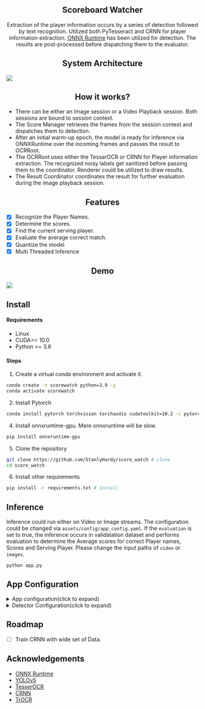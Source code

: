 ## <div align="center">Scoreboard Watcher</div>

<p align="center">
Extraction of the player information occurs by a series of detection followed by text recognition.  Utilized both PyTesseract and CRNN for player information extraction. <a href="https://github.com/microsoft/onnxruntime">ONNX Runtime</a> has been utilized for detection. The results are post-processed before dispatching them to the evaluator. </p>

## <div align="center">System Architecture</div>
 <p>
   <img  src="https://github.com/StanlyHardy/score_watch/blob/scoreboard_dev/assets/graphics/system_arch.png"></a>
</p>

## <div align="center">How it works?</div>
- There can be either an Image session or a Video Playback session. Both sessions are bound to session context.
- The Score Manager retrieves the frames from the session context and dispatches them to detection.
- After an initial warm-up epoch, the model is ready for inference via ONNXRuntime over the incoming frames and passes the result to OCRRoot. 
- The OCRRoot uses either the TessarOCR or CRNN for Player information extraction. The recognized noisy labels get sanitized before passing them to the coordinator. Renderer could be utilized to draw results.
- The Result Coordinator coordinates the result for further evaluation during the image playback session. 

## <div align="center">Features</div>

- [x] Recognize the Player Names.
- [x] Determine the scores.
- [x] Find the current serving player.
- [x] Evaluate the average correct match.
- [x] Quantize the model
- [x] Multi Threaded Inference

## <div align="center">Demo</div>
 <p>
   <img  src="https://github.com/StanlyHardy/score_watch/blob/scoreboard_dev/assets/demo/1.jpg">
</p>

## <div>Install</div>
#### <div>Requirements</div>
- Linux
- CUDA>= 10.0
- Python >= 3.6

#### Steps
1. Create a virtual conda environment and activate it.

```bash
conda create -n scorewatch python=3.9 -y
conda activate scorewatch
```
2. Install Pytorch
```bash
conda install pytorch torchvision torchaudio cudatoolkit=10.2 -c pytorch
```

4. Install onnxruntime-gpu. Mere onnxruntime will be slow.
```bash
pip install onnxruntime-gpu
```
5. Clone the repository
```bash
git clone https://github.com/StanlyHardy/score_watch # clone
cd score_watch
```
6. Install other requirements
```bash
pip install -r requirements.txt # install
```


## <div >Inference</div>
Inference could run either on Video or Image streams.  The configuration could be changed via `assets/config/app_config.yaml`. If the `evaluation` is set to true, the inference occurs in validatation dataset and performs evaluation to determine the Average scores for correct Player names, Scores and Serving Player. Please change the input paths of `video` or `images`.
```
python app.py 
```


## <div >App Configuration</div>
<details>
 <summary>App configuration(click to expand)</summary>
<table>
 <tr>
  <td rowspan="6">&nbsp; Paths </td>
  <td>&nbsp; <code>video_path</code></td>
  <td>&nbsp;Path of the video on which the evaluation needs to be done.</td>
 </tr>
 <tr>
  <td>&nbsp;<code>img_path</code></td>
  <td>&nbsp;Directory containing the test images. Ground truth needs to be available for evaluation with image set.</td>
 </tr>
  <tr>
  <td>&nbsp;<code>players_path</code></td>
  <td>&nbsp;Path containing player informations</td>
 </tr>
 <tr>
  <td>&nbsp;<code>groundtruth_path</code></td>
  <td>&nbsp;Ground truth data which is in json format that has got the player information.</td>
 </tr>
 <tr>
  <td>&nbsp;<code>output_video_path</code></td>
  <td>&nbsp;The path to save the video if the output needs to be saved and visualized later.</td>
 </tr>
 <tr>
  <td>&nbsp;<code>logs_path</code></td>
  <td>&nbsp;Path where the output log will be saved.</td>
 </tr>
 <tr>
  <td rowspan="5">&nbsp; Streamer </td>
  <td>&nbsp; <code>should_draw'</code></td>
  <td>&nbsp;Draws over the frames for visualization , if enabled.</td>
 </tr>
 <tr>
  <td>&nbsp;<code>view_imshow</code></td>
  <td>&nbsp;The output visualization shall be turned on/off with this parameter.</td>
 </tr>
  <tr>
  <td>&nbsp;<code>save_stream</code></td>
  <td>&nbsp;Turning on this field enables the video output to be saved in the path defined in <code>output_video_path</code></td>
 </tr>
 <tr>
  <td>&nbsp;<code>debug</code></td>
  <td>&nbsp;Displays debug logs if enabled</td>
 </tr>
 <tr>
  <td>&nbsp;<code>evaluation</code></td>
  <td>&nbsp;Turn on if the evaluation has to be done over the image set. Both image set and the annotations are required in this case.</td>
 </tr>
 <td rowspan="5">&nbsp; Models </td>
  <td>&nbsp; <code>score_det_model'</code></td>
  <td>&nbsp; Path of the score detector model.</td>
 </tr>
 <tr>
  <td>&nbsp;<code>detector_config</code></td>
  <td>&nbsp; Path of the config file for the score detector. </td>
 </tr>
  <tr>
  <td>&nbsp;<code>text_rec_model</code></td>
  <td>&nbsp;CRNN Model path responsible for Player information recognition. </td>
 </tr>
 <tr>
  <td>&nbsp;<code>text_rec_config</code></td>
  <td>&nbsp;Path to the configuration for the CRNN model</td>
 </tr>
 <tr>
  <td>&nbsp;<code>ocr_engine</code></td>
  <td>&nbsp;Choose between <code>CRNN</code> or <code>PyTesseract</code>. </td>
 </tr>
</table>
</details>
<details>
 <summary>Detector Configuration(click to expand)</summary>
<table>
 <tr>
  <td rowspan="5">&nbsp; YOLOv5 </td>
  <td>&nbsp; <code>execution_env</code></td>
  <td>&nbsp;ONNX Runtime provides support for CUDA, CPU and TensorRT. By default, CUDA is chosen. ONNX Runtime falls back to cpu if CUDA is unavailable.</td>
 </tr>
 <tr>
  <td>&nbsp;<code>conf_thresh</code></td>
  <td>&nbsp;Detection confidence</td>
 </tr>
  <tr>
  <td>&nbsp;<code>iou_thres</code></td>
  <td>&nbsp;IOU threshold to gauge the overlap.</td>
 </tr>
 <tr>
  <td>&nbsp;<code>warm_up</code></td>
  <td>&nbsp;Number of samples to be used during the warm up phase.</td>
 </tr>
 <tr>
  <td>&nbsp;<code>class_labels</code></td>
  <td>&nbsp;Class labels</td>
 </tr>
 <tr>
</table>
</details>

## <div>Roadmap</div>

- [ ] Train CRNN with wide set of Data.

## <div >Acknowledgements</div>
* [ONNX Runtime](https://onnxruntime.ai/docs/install/)&nbsp; 
* [YOLOv5](https://github.com/ultralytics/yolov5)&nbsp;
* [TesserOCR](https://github.com/sirfz/tesserocr)&nbsp; 
* [CRNN](https://www.kaggle.com/alizahidraja/custom-ocr-crnn)&nbsp;
* [TrOCR](https://huggingface.co/docs/transformers/model_doc/trocr)&nbsp;